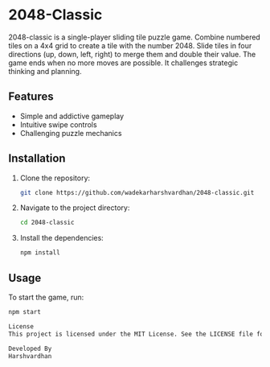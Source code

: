 # 2048-Classic

2048-classic is a single-player sliding tile puzzle game. Combine numbered tiles on a 4x4 grid to create a tile with the number 2048. Slide tiles in four directions (up, down, left, right) to merge them and double their value. The game ends when no more moves are possible. It challenges strategic thinking and planning.

## Features

- Simple and addictive gameplay
- Intuitive swipe controls
- Challenging puzzle mechanics

## Installation

1. Clone the repository:
    ```sh
    git clone https://github.com/wadekarharshvardhan/2048-classic.git
    ```
2. Navigate to the project directory:
    ```sh
    cd 2048-classic
    ```
3. Install the dependencies:
    ```sh
    npm install
    ```

## Usage

To start the game, run:
```sh
npm start

License
This project is licensed under the MIT License. See the LICENSE file for details.

Developed By
Harshvardhan

